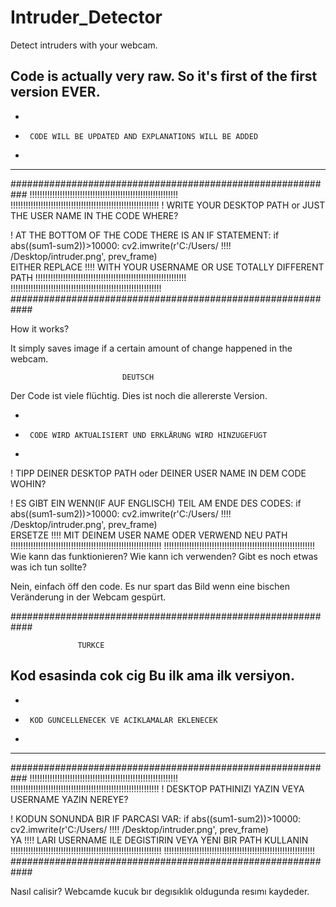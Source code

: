 # Intruder_Detector
Detect intruders with your webcam. 

Code is actually very raw.
So it's first of the first version EVER. 
-----------------------------------------------------------
-
-      CODE WILL BE UPDATED AND EXPLANATIONS WILL BE ADDED
-      
-----------------------------------------------------------      

###########################################################
!!!!!!!!!!!!!!!!!!!!!!!!!!!!!!!!!!!!!!!!!!!!!!!!!!!!!!!!!!!
!!!!!!!!!!!!!!!!!!!!!!!!!!!!!!!!!!!!!!!!!!!!!!!!!!!!!!!!!!!
! WRITE YOUR DESKTOP PATH or JUST THE USER NAME IN THE CODE
                        WHERE?
                          
! AT THE BOTTOM OF THE CODE THERE IS AN IF STATEMENT:
  if abs((sum1-sum2))>10000:
        cv2.imwrite(r'C:/Users/ !!!! /Desktop/intruder.png', prev_frame)     
            EITHER REPLACE !!!! WITH YOUR USERNAME
                        OR
            USE TOTALLY DIFFERENT PATH
!!!!!!!!!!!!!!!!!!!!!!!!!!!!!!!!!!!!!!!!!!!!!!!!!!!!!!!!!!!!
!!!!!!!!!!!!!!!!!!!!!!!!!!!!!!!!!!!!!!!!!!!!!!!!!!!!!!!!!!!!
############################################################                      

How it works?

It simply saves image if a certain amount of change happened in the webcam.

                             DEUTSCH

Der Code ist viele flüchtig.
Dies ist noch die allererste Version.

-
-      CODE WIRD AKTUALISIERT UND ERKLÄRUNG WIRD HINZUGEFÜGT
-      

! TIPP DEINER DESKTOP PATH oder DEINER USER NAME IN DEM CODE
                        WOHIN?
                          
! ES GIBT EIN WENN(IF AUF ENGLISCH) TEIL AM ENDE DES CODES:
  if abs((sum1-sum2))>10000:
        cv2.imwrite(r'C:/Users/ !!!! /Desktop/intruder.png', prev_frame)     
            ERSETZE !!!! MIT DEINEM USER NAME
                        ODER
                  VERWEND NEU PATH
!!!!!!!!!!!!!!!!!!!!!!!!!!!!!!!!!!!!!!!!!!!!!!!!!!!!!!!!!!!!
!!!!!!!!!!!!!!!!!!!!!!!!!!!!!!!!!!!!!!!!!!!!!!!!!!!!!!!!!!!!
  Wie kann das funktionieren?
  Wie kann ich verwenden?
  Gibt es noch etwas was ich tun sollte?

  Nein, einfach öff den code.
  Es nur spart das Bild wenn eine bischen Veränderung in der Webcam gespürt.
  
############################################################

                   TURKCE

Kod esasinda cok cig
Bu ilk ama ilk versiyon.
-----------------------------------------------------------
-
-      KOD GUNCELLENECEK VE ACIKLAMALAR EKLENECEK
-      
-----------------------------------------------------------      

###########################################################
!!!!!!!!!!!!!!!!!!!!!!!!!!!!!!!!!!!!!!!!!!!!!!!!!!!!!!!!!!!
!!!!!!!!!!!!!!!!!!!!!!!!!!!!!!!!!!!!!!!!!!!!!!!!!!!!!!!!!!!
! DESKTOP PATHINIZI YAZIN VEYA USERNAME YAZIN
                        NEREYE?
                          
! KODUN SONUNDA BIR IF PARCASI VAR:
  if abs((sum1-sum2))>10000:
        cv2.imwrite(r'C:/Users/ !!!! /Desktop/intruder.png', prev_frame)     
            YA !!!! LARI USERNAME ILE DEGISTIRIN
                        VEYA
            YENI BIR PATH KULLANIN
!!!!!!!!!!!!!!!!!!!!!!!!!!!!!!!!!!!!!!!!!!!!!!!!!!!!!!!!!!!!
!!!!!!!!!!!!!!!!!!!!!!!!!!!!!!!!!!!!!!!!!!!!!!!!!!!!!!!!!!!!
############################################################                      

Nasıl calisir?
Webcamde kucuk bır degısıklık oldugunda resımı kaydeder.
